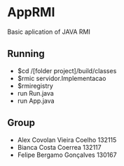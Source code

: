 # AppRMI
Basic aplication of JAVA RMI

## Running

+ $cd /[folder project]/build/classes </br>
+ $rmic servidor.Implementacao
+ $rmiregistry
+ run Run.java
+ run App.java 

## Group

- Alex Covolan Vieira Coelho    132115
- Bianca Costa Coerrea          132117
- Felipe Bergamo Gonçalves      130167 

